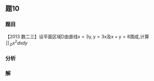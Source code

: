 ## 题10
### 题目
【2013 数二三】设平面区域$\mathrm{D}$由直线$\mathrm{x} = 3\mathrm{y},\mathrm{y} = 3\mathrm{x}$及$\mathrm{x} + \mathrm{y} = 8$围成,计算${\iint }_{D}{x}^{2}{dxdy}$
### 分析

### 解